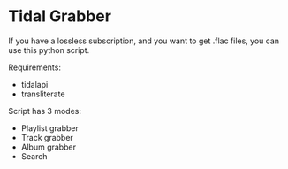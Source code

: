 # Tidal Grabber

If you have a lossless subscription, and you want to get .flac files, you can use this python script.

Requirements: 
  - tidalapi
  - transliterate 
  
Script has 3 modes:
  - Playlist grabber
  - Track grabber
  - Album grabber
  - Search
